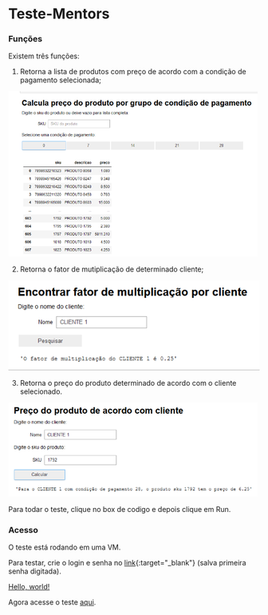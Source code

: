 # Teste-Mentors

### Funções

Existem três funções:

1. Retorna a lista de produtos com preço de acordo com a condição de pagamento selecionada;

<kbd>
   <img src="funcao1.png" alt="drawing" width="500"/>
</kbd>   

<br /> 

2. Retorna o fator de mutiplicação de determinado cliente;

<kbd>
   <img src="funcao2.png" alt="drawing" width="600"/>
</kbd>
 
<br />   
  
3. Retorna o preço do produto determinado de acordo com o cliente selecionado.

<kbd>
   <img src="funcao3.png" alt="drawing" width="500"/>
</kbd>   

<br /> 

Para todar o teste, clique no box de codigo e depois clique em Run.

### Acesso

O teste está rodando em uma VM.

Para testar, crie o login e senha no [link](http://34.151.208.60){:target="_blank"} (salva primeira senha digitada).

<a href="http://34.151.208.60" target="_blank">Hello, world!</a>

Agora acesse o teste [aqui](http://34.151.208.60/hub/user-redirect/git-pull?repo=https://github.com/LucasTieni/Teste-Mentors&branch=main&subPath=TesteMentors.ipynb&app=notebook).




